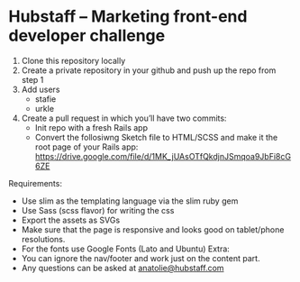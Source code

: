  # Hubstaff – Marketing front-end developer challenge
 
1. Clone this repository locally
2. Create a private repository in your github and push up the repo from step 1
3. Add users
   - stafie
   - urkle
4. Create a pull request in which you’ll have two commits:
   - Init repo with a fresh Rails app
   - Convert the follosiwng Sketch file to HTML/SCSS and make it the root page of your Rails app:
   https://drive.google.com/file/d/1MK_jUAsOTfQkdjnJSmqoa9JbFi8cG6ZE

Requirements:
- Use slim as the templating language via the slim ruby gem
- Use Sass (scss flavor) for writing the css
- Export the assets as SVGs
- Make sure that the page is responsive and looks good on tablet/phone resolutions.
- For the fonts use Google Fonts (Lato and Ubuntu)
Extra:
- You can ignore the nav/footer and work just on the content part.
- Any questions can be asked at anatolie@hubstaff.com